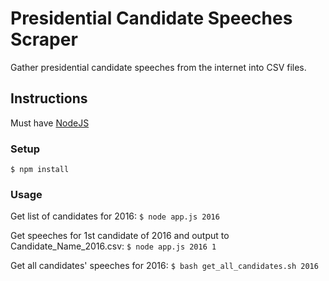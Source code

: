 # Presidential Candidate Speeches Scraper
Gather presidential candidate speeches from the internet into CSV files.
## Instructions
Must have [NodeJS](https://nodejs.org/en/download/)
### Setup
`$ npm install`  
### Usage
Get list of candidates for 2016: `$ node app.js 2016`

Get speeches for 1st candidate of 2016 and output to Candidate_Name_2016.csv: `$ node app.js 2016 1`  

Get all candidates' speeches for 2016: `$ bash get_all_candidates.sh 2016`
